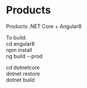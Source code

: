 # Products
Products .NET Core + Angular8

To build:  
cd angular8   
npm install  
ng build --prod  

cd dotnetcore  
dotnet restore  
dotnet build  
